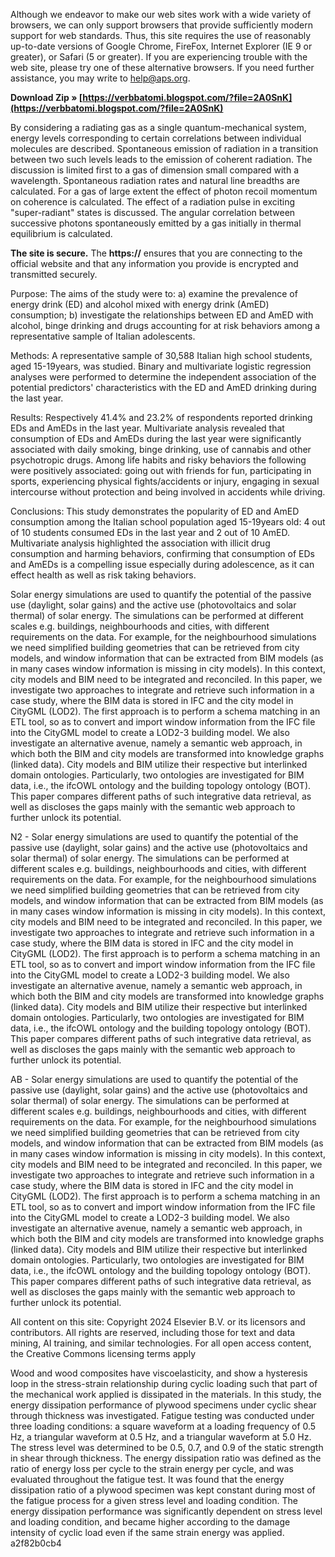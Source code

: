 
 
Although we endeavor to make our web sites work with a wide variety of browsers, we can only support browsers that provide sufficiently modern support for web standards. Thus, this site requires the use of reasonably up-to-date versions of Google Chrome, FireFox, Internet Explorer (IE 9 or greater), or Safari (5 or greater). If you are experiencing trouble with the web site, please try one of these alternative browsers. If you need further assistance, you may write to help@aps.org.
 
**Download Zip » [https://verbbatomi.blogspot.com/?file=2A0SnK](https://verbbatomi.blogspot.com/?file=2A0SnK)**


 
By considering a radiating gas as a single quantum-mechanical system, energy levels corresponding to certain correlations between individual molecules are described. Spontaneous emission of radiation in a transition between two such levels leads to the emission of coherent radiation. The discussion is limited first to a gas of dimension small compared with a wavelength. Spontaneous radiation rates and natural line breadths are calculated. For a gas of large extent the effect of photon recoil momentum on coherence is calculated. The effect of a radiation pulse in exciting "super-radiant" states is discussed. The angular correlation between successive photons spontaneously emitted by a gas initially in thermal equilibrium is calculated.
 
**The site is secure.** 
 The **https://** ensures that you are connecting to the official website and that any information you provide is encrypted and transmitted securely.
 
Purpose:  The aims of the study were to: a) examine the prevalence of energy drink (ED) and alcohol mixed with energy drink (AmED) consumption; b) investigate the relationships between ED and AmED with alcohol, binge drinking and drugs accounting for at risk behaviors among a representative sample of Italian adolescents.

Methods:  A representative sample of 30,588 Italian high school students, aged 15-19years, was studied. Binary and multivariate logistic regression analyses were performed to determine the independent association of the potential predictors' characteristics with the ED and AmED drinking during the last year.
 
Results:  Respectively 41.4% and 23.2% of respondents reported drinking EDs and AmEDs in the last year. Multivariate analysis revealed that consumption of EDs and AmEDs during the last year were significantly associated with daily smoking, binge drinking, use of cannabis and other psychotropic drugs. Among life habits and risky behaviors the following were positively associated: going out with friends for fun, participating in sports, experiencing physical fights/accidents or injury, engaging in sexual intercourse without protection and being involved in accidents while driving.
 
Conclusions:  This study demonstrates the popularity of ED and AmED consumption among the Italian school population aged 15-19years old: 4 out of 10 students consumed EDs in the last year and 2 out of 10 AmED. Multivariate analysis highlighted the association with illicit drug consumption and harming behaviors, confirming that consumption of EDs and AmEDs is a compelling issue especially during adolescence, as it can effect health as well as risk taking behaviors.
 
Solar energy simulations are used to quantify the potential of the passive use (daylight, solar gains) and the active use (photovoltaics and solar thermal) of solar energy. The simulations can be performed at different scales e.g. buildings, neighbourhoods and cities, with different requirements on the data. For example, for the neighbourhood simulations we need simplified building geometries that can be retrieved from city models, and window information that can be extracted from BIM models (as in many cases window information is missing in city models). In this context, city models and BIM need to be integrated and reconciled. In this paper, we investigate two approaches to integrate and retrieve such information in a case study, where the BIM data is stored in IFC and the city model in CityGML (LOD2). The first approach is to perform a schema matching in an ETL tool, so as to convert and import window information from the IFC file into the CityGML model to create a LOD2-3 building model. We also investigate an alternative avenue, namely a semantic web approach, in which both the BIM and city models are transformed into knowledge graphs (linked data). City models and BIM utilize their respective but interlinked domain ontologies. Particularly, two ontologies are investigated for BIM data, i.e., the ifcOWL ontology and the building topology ontology (BOT). This paper compares different paths of such integrative data retrieval, as well as discloses the gaps mainly with the semantic web approach to further unlock its potential.
 
N2 - Solar energy simulations are used to quantify the potential of the passive use (daylight, solar gains) and the active use (photovoltaics and solar thermal) of solar energy. The simulations can be performed at different scales e.g. buildings, neighbourhoods and cities, with different requirements on the data. For example, for the neighbourhood simulations we need simplified building geometries that can be retrieved from city models, and window information that can be extracted from BIM models (as in many cases window information is missing in city models). In this context, city models and BIM need to be integrated and reconciled. In this paper, we investigate two approaches to integrate and retrieve such information in a case study, where the BIM data is stored in IFC and the city model in CityGML (LOD2). The first approach is to perform a schema matching in an ETL tool, so as to convert and import window information from the IFC file into the CityGML model to create a LOD2-3 building model. We also investigate an alternative avenue, namely a semantic web approach, in which both the BIM and city models are transformed into knowledge graphs (linked data). City models and BIM utilize their respective but interlinked domain ontologies. Particularly, two ontologies are investigated for BIM data, i.e., the ifcOWL ontology and the building topology ontology (BOT). This paper compares different paths of such integrative data retrieval, as well as discloses the gaps mainly with the semantic web approach to further unlock its potential.
 
AB - Solar energy simulations are used to quantify the potential of the passive use (daylight, solar gains) and the active use (photovoltaics and solar thermal) of solar energy. The simulations can be performed at different scales e.g. buildings, neighbourhoods and cities, with different requirements on the data. For example, for the neighbourhood simulations we need simplified building geometries that can be retrieved from city models, and window information that can be extracted from BIM models (as in many cases window information is missing in city models). In this context, city models and BIM need to be integrated and reconciled. In this paper, we investigate two approaches to integrate and retrieve such information in a case study, where the BIM data is stored in IFC and the city model in CityGML (LOD2). The first approach is to perform a schema matching in an ETL tool, so as to convert and import window information from the IFC file into the CityGML model to create a LOD2-3 building model. We also investigate an alternative avenue, namely a semantic web approach, in which both the BIM and city models are transformed into knowledge graphs (linked data). City models and BIM utilize their respective but interlinked domain ontologies. Particularly, two ontologies are investigated for BIM data, i.e., the ifcOWL ontology and the building topology ontology (BOT). This paper compares different paths of such integrative data retrieval, as well as discloses the gaps mainly with the semantic web approach to further unlock its potential.
 
All content on this site: Copyright 2024 Elsevier B.V. or its licensors and contributors. All rights are reserved, including those for text and data mining, AI training, and similar technologies. For all open access content, the Creative Commons licensing terms apply
 
Wood and wood composites have viscoelasticity, and show a hysteresis loop in the stress-strain relationship during cyclic loading such that part of the mechanical work applied is dissipated in the materials. In this study, the energy dissipation performance of plywood specimens under cyclic shear through thickness was investigated. Fatigue testing was conducted under three loading conditions: a square waveform at a loading frequency of 0.5 Hz, a triangular waveform at 0.5 Hz, and a triangular waveform at 5.0 Hz. The stress level was determined to be 0.5, 0.7, and 0.9 of the static strength in shear through thickness. The energy dissipation ratio was defined as the ratio of energy loss per cycle to the strain energy per cycle, and was evaluated throughout the fatigue test. It was found that the energy dissipation ratio of a plywood specimen was kept constant during most of the fatigue process for a given stress level and loading condition. The energy dissipation performance was significantly dependent on stress level and loading condition, and became higher according to the damage intensity of cyclic load even if the same strain energy was applied.
 a2f82b0cb4
 

